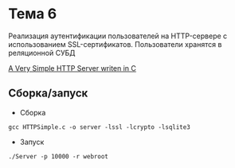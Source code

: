 # Тема 6

Реализация аутентификации пользователей на HTTP-сервере с использованием SSL-сертификатов. Пользователи хранятся в реляционной СУБД 

[A Very Simple HTTP Server writen in C](https://blog.abhijeetr.com/2010/04/very-simple-http-server-writen-in-c.html)

## Сборка/запуск

- Сборка

~~~
gcc HTTPSimple.c -o server -lssl -lcrypto -lsqlite3
~~~

- Запуск

~~~
./Server -p 10000 -r webroot
~~~

